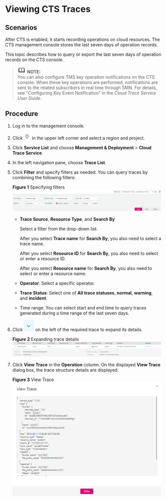 # Viewing CTS Traces<a name="EN-US_TOPIC_0141727093"></a>

## **Scenarios**<a name="sa2c6542f5aa8472983ddde0bbd969276"></a>

After CTS is enabled, it starts recording operations on cloud resources. The CTS management console stores the last seven days of operation records.

This topic describes how to query or export the last seven days of operation records on the CTS console.

>![](public_sys-resources/icon-note.gif) **NOTE:**   
>You can also configure TMS key operation notifications on the CTS console. When these key operations are performed, notifications are sent to the related subscribers in real time through SMN. For details, see "Configuring Key Event Notification" in the  _Cloud Trace Service User Guide_.  

## Procedure<a name="se89908b1f430445b8eb519a773c1f8fb"></a>

1.  Log in to the management console.
2.  Click  ![](figures/icon-region.png)  in the upper left corner and select a region and project.
3.  Click  **Service List**  and choose  **Management & Deployment**  \>  **Cloud Trace Service**.
4.  In the left navigation pane, choose  **Trace List**.
5.  Click  **Filter**  and specify filters as needed. You can query traces by combining the following filters: 

    **Figure  1**  Specifying filters<a name="en-us_topic_0030598499_fig948065242515"></a>  
    ![](figures/specifying-filters.png "specifying-filters")

    -   **Trace Source**,  **Resource Type**, and  **Search By**

        Select a filter from the drop-down list.

        After you select  **Trace name**  for  **Search By**, you also need to select a trace name.

        After you select  **Resource ID**  for  **Search By**, you also need to select or enter a resource ID.

        After you select  **Resource name**  for  **Search By**, you also need to select or enter a resource name.

    -   **Operator**: Select a specific operator.
    -   **Trace Status**: Select one of  **All trace statuses**,  **normal**,  **warning**, and  **incident**.
    -   Time range: You can select start and end time to query traces generated during a time range of the last seven days.


1.  Click  ![](figures/en-us_image_0095370375.jpg)  on the left of the required trace to expand its details.

    **Figure  2**  Expanding trace details<a name="en-us_topic_0030598499_fig60616999161744"></a>  
    ![](figures/expanding-trace-details.png "expanding-trace-details")

2.  Click  **View Trace**  in the  **Operation**  column. On the displayed  **View Trace**  dialog box, the trace structure details are displayed.

    **Figure  3**  View Trace<a name="fig2166141610333"></a>  
    ![](figures/view-trace.png "view-trace")


